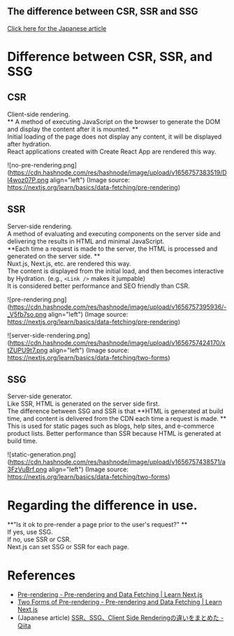 ## The difference between CSR, SSR and SSG

[Click here for the Japanese article](https://zenn.dev/takuyakikuchi/articles/2f7e54bdafce52)

# Difference between CSR, SSR, and SSG
## CSR
Client-side rendering.<br />
** A method of executing JavaScript on the browser to generate the DOM and display the content after it is mounted. **<br />
Initial loading of the page does not display any content, it will be displayed after hydration.<br />
React applications created with Create React App are rendered this way.


![no-pre-rendering.png](https://cdn.hashnode.com/res/hashnode/image/upload/v1656757383519/Dl4woz07P.png align="left")
(Image source: https://nextjs.org/learn/basics/data-fetching/pre-rendering)

## SSR
Server-side rendering.<br />
A method of evaluating and executing components on the server side and delivering the results in HTML and minimal JavaScript.<br />
**Each time a request is made to the server, the HTML is processed and generated on the server side. **<br />
Nuxt.js, Next.js, etc. are rendered this way.<br />
The content is displayed from the initial load, and then becomes interactive by Hydration. (e.g., `<Link />` makes it jumpable)<br />
It is considered better performance and SEO friendly than CSR.


![pre-rendering.png](https://cdn.hashnode.com/res/hashnode/image/upload/v1656757395936/-_V5fb7so.png align="left")
(Image source: https://nextjs.org/learn/basics/data-fetching/pre-rendering)


![server-side-rendering.png](https://cdn.hashnode.com/res/hashnode/image/upload/v1656757424170/xtZUPU9t7.png align="left")
(Image source: https://nextjs.org/learn/basics/data-fetching/two-forms)

## SSG
Server-side generator.<br />
Like SSR, HTML is generated on the server side first.<br />
The difference between SSG and SSR is that **HTML is generated at build time, and content is delivered from the CDN each time a request is made. **<br />
This is used for static pages such as blogs, help sites, and e-commerce product lists.
Better performance than SSR because HTML is generated at build time.


![static-generation.png](https://cdn.hashnode.com/res/hashnode/image/upload/v1656757438571/a3FzVuBrf.png align="left")
(Image source: https://nextjs.org/learn/basics/data-fetching/two-forms)

# Regarding the difference in use.

**"Is it ok to pre-render a page prior to the user's request?" **<br />
If yes, use SSG.<br />
If no, use SSR or CSR.<br />
Next.js can set SSG or SSR for each page.

# References
- [Pre-rendering - Pre-rendering and Data Fetching | Learn Next.js](https://nextjs.org/learn/basics/data-fetching/pre-rendering)
- [Two Forms of Pre-rendering - Pre-rendering and Data Fetching | Learn Next.js](https://nextjs.org/learn/basics/data-fetching/two-forms)
- (Japanese article) [SSR、SSG、Client Side Renderingの違いをまとめた - Qiita](https://qiita.com/akashixi/items/84cd79e090a283bb8c67)